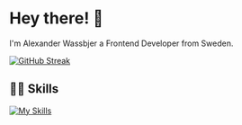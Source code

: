# Hey there! 👋
I'm Alexander Wassbjer a Frontend Developer from Sweden.

[![GitHub Streak](http://github-readme-streak-stats.herokuapp.com?user=alexanderwassbjer&hide_border=true)](https://git.io/streak-stats)

## :technologist: Skills

[![My Skills](https://skillicons.dev/icons?i=js,react,html,css,sass,ts,aws,docker,express,figma,firebase,gcp,heroku,netlify,nextjs,postgres,nodejs,wordpress)](https://skillicons.dev)